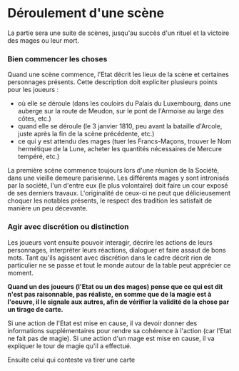 # Déroulement d'une scène

La partie sera une suite de scènes, jusqu'au succès d'un rituel et la victoire des mages ou leur mort.

### Bien commencer les choses

Quand une scène commence, l'Etat décrit les lieux de la scène et certaines personnages présents. Cette description doit expliciter plusieurs points pour les joueurs :

* où elle se déroule \(dans les couloirs du Palais du Luxembourg, dans une auberge sur la route de Meudon, sur le pont de l'Armoise au large des côtes, etc.\)
* quand elle se déroule \(le 3 janvier 1810, peu avant la bataille d'Arcole, juste après la fin de la scène précédente, etc.\)
* ce qui y est attendu des mages \(tuer les Francs-Maçons, trouver le Nom hermétique de la Lune, acheter les quantités nécessaires de Mercure tempéré, etc.\)

La première scène commence toujours lors d'une réunion de la Société, dans une vieille demeure parisienne. Les différents mages y sont intronisés par la société, l'un d'entre eux \(le plus volontaire\) doit faire un cour exposé de ses derniers travaux. L'originalité de ceux-ci ne peut que délicieusement choquer les notables présents, le respect des tradition les satisfait de manière un peu décevante.

### Agir avec discrétion ou distinction

Les joueurs vont ensuite pouvoir interagir, décrire les actions de leurs personnages, interpréter leurs réactions, dialoguer et faire assaut de bons mots. Tant qu'ils agissent avec discrétion dans le cadre décrit rien de particulier ne se passe et tout le monde autour de la table peut apprécier ce moment.

**Quand un des joueurs \(l'Etat ou un des mages\) pense que ce qui est dit n'est pas raisonnable, pas réaliste, en somme que de la magie est à l'oeuvre, il le signale aux autres, afin de vérifier la validité de la chose par un tirage de carte.**

Si une action de l'Etat est mise en cause, il va devoir donner des informations supplémentaires pour rendre sa cohérence à l'action \(car l'Etat ne fait pas de magie\). Si une action d'un mage est mise en cause, il va expliquer le tour de magie qu'il a effectué.

Ensuite celui qui conteste va tirer une carte

